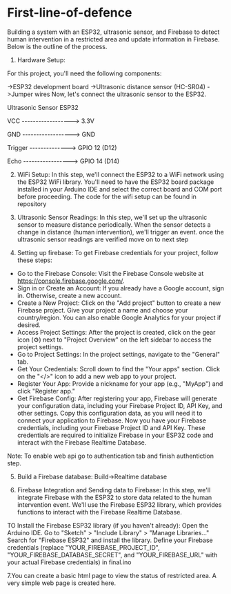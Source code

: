 # First-line-of-defence

Building a system with an ESP32, ultrasonic sensor, and Firebase to detect human intervention in a restricted area and update information in Firebase.
Below is the outline of the process.
1. Hardware Setup:

For this project, you'll need the following components:

->ESP32 development board
->Ultrasonic distance sensor (HC-SR04)
->Jumper wires
Now, let's connect the ultrasonic sensor to the ESP32.

Ultrasonic Sensor            ESP32

VCC ------------------> 3.3V

GND ------------------> GND

Trigger --------------> GPIO 12 (D12)

Echo -----------------> GPIO 14 (D14)



2. WiFi Setup:
In this step, we'll connect the ESP32 to a WiFi network using the ESP32 WiFi library. You'll need to have the ESP32 board package installed in your Arduino IDE and select the correct board and COM port before proceeding.
The code for the wifi setup can be found in repository

3. Ultrasonic Sensor Readings:
In this step, we'll set up the ultrasonic sensor to measure distance periodically. When the sensor detects a change in distance (human intervention), we'll trigger an event.
once the ultrasonic sensor readings are verified move on to next step

4. Setting up firebase:
To get Firebase credentials for your project, follow these steps:
* Go to the Firebase Console: Visit the Firebase Console website at https://console.firebase.google.com/.
* Sign in or Create an Account: If you already have a Google account, sign in. Otherwise, create a new account.
* Create a New Project: Click on the "Add project" button to create a new Firebase project. Give your project a name and choose your country/region. You can also enable Google Analytics for your project if desired.
* Access Project Settings: After the project is created, click on the gear icon (⚙️) next to "Project Overview" on the left sidebar to access the project settings.
* Go to Project Settings: In the project settings, navigate to the "General" tab.
* Get Your Credentials: Scroll down to find the "Your apps" section. Click on the "</>" icon to add a new web app to your project.
* Register Your App: Provide a nickname for your app (e.g., "MyApp") and click "Register app."
* Get Firebase Config: After registering your app, Firebase will generate your configuration data, including your Firebase Project ID, API Key, and other settings. Copy this configuration data, as you will need it to connect your application to Firebase.
Now you have your Firebase credentials, including your Firebase Project ID and API Key. These credentials are required to initialize Firebase in your ESP32 code and interact with the Firebase Realtime Database.

Note: To enable web api go to authentication tab and finish authentiction step.

5. Build a Firebase database:
Build->Realtime database 

6. Firebase Integration and Sending data to Firebase:
In this step, we'll integrate Firebase with the ESP32 to store data related to the human intervention event. We'll use the Firebase ESP32 library, which provides functions to interact with the Firebase Realtime Database.

TO Install the Firebase ESP32 library (if you haven't already):
Open the Arduino IDE.
Go to "Sketch" > "Include Library" > "Manage Libraries..."
Search for "Firebase ESP32" and install the library.
Define your Firebase credentials (replace "YOUR_FIREBASE_PROJECT_ID", "YOUR_FIREBASE_DATABASE_SECRET", and "YOUR_FIREBASE_URL" with your actual Firebase credentials) in final.ino 

7.You can create a basic html page to view the status of restricted area. A very simple web page is created here. 




